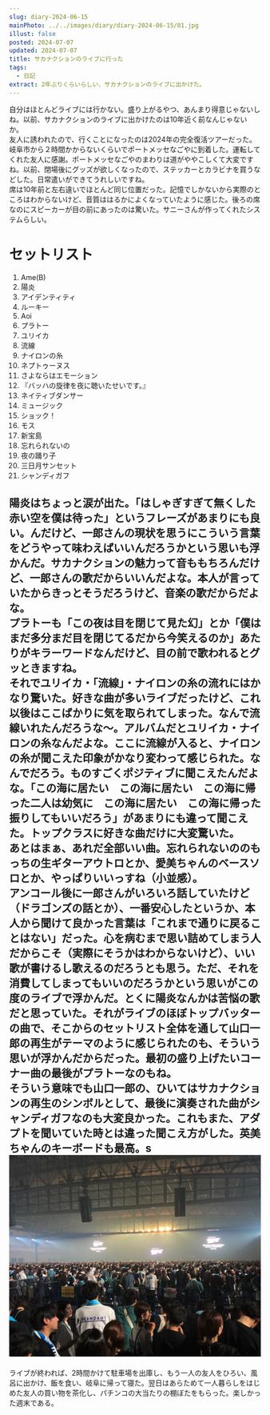 ```yaml
---
slug: diary-2024-06-15
mainPhoto: ../../images/diary/diary-2024-06-15/01.jpg
illust: false
posted: 2024-07-07
updated: 2024-07-07
title: サカナクションのライブに行った
tags:
  - 日記
extract: 2年ぶりくらいらしい、サカナクションのライブに出かけた。
---
```

自分はほとんどライブには行かない。盛り上がるやつ、あんまり得意じゃないしね。以前、サカナクションのライブに出かけたのは10年近く前なんじゃないか。  
友人に誘われたので、行くことになったのは2024年の完全復活ツアーだった。岐阜市から２時間かからないくらいでポートメッセなごやに到着した。運転してくれた友人に感謝。ポートメッセなごやのまわりは道がややこしくて大変ですね。以前、閉場後にグッズが欲しくなったので、ステッカーとカラビナを買うなどした。日常遣いができてうれしいですね。  
席は10年前と左右違いでほとんど同じ位置だった。記憶でしかないから実際のところはわからないけど、音質ははるかによくなっていたように感じた。後ろの席なのにスピーカーが目の前にあったのは驚いた。サニーさんが作ってくれたシステムらしい。

# セットリスト
1. Ame(B)
2. 陽炎
3. アイデンティティ
4. ルーキー
5. Aoi
6. プラトー
7. ユリイカ
8. 流線
9. ナイロンの糸
10. ネプトゥーヌス
11. さよならはエモーション
12. 『バッハの旋律を夜に聴いたせいです。』
13. ネイティブダンサー
14. ミュージック
15. ショック！
16. モス
17. 新宝島
18. 忘れられないの
19. 夜の踊り子
20. 三日月サンセット
21. シャンディガフ

陽炎はちょっと涙が出た。「はしゃぎすぎて無くした　赤い空を僕は待った」というフレーズがあまりにも良い。んだけど、一郎さんの現状を思うにこういう言葉をどうやって味わえばいいんだろうかという思いも浮かんだ。サカナクションの魅力って音ももちろんだけど、一郎さんの歌だからいいんだよな。本人が言っていたからきっとそうだろうけど、音楽の歌だからだよな。  
プラトーも「この夜は目を閉じて見た幻」とか「僕はまだ多分まだ目を閉じてるだから今笑えるのか」あたりがキラーワードなんだけど、目の前で歌われるとグッときますね。  
それでユリイカ・「流線」・ナイロンの糸の流れにはかなり驚いた。好きな曲が多いライブだったけど、これ以後はここばかりに気を取られてしまった。なんで流線いれたんだろうな〜。アルバムだとユリイカ・ナイロンの糸なんだよな。ここに流線が入ると、ナイロンの糸が聞こえた印象がかなり変わって感じられた。なんでだろう。ものすごくポジティブに聞こえたんだよな。「この海に居たい　この海に居たい　この海に帰った二人は幼気に　この海に居たい　この海に帰った振りしてもいいだろう」があまりにも違って聞こえた。トップクラスに好きな曲だけに大変驚いた。  
あとはまぁ、あれだ全部いい曲。忘れられないののもっちの生ギターアウトロとか、愛美ちゃんのベースソロとか、やっぱりいいっすね（小並感）。  
アンコール後に一郎さんがいろいろ話していたけど（ドラゴンズの話とか）、一番安心したというか、本人から聞けて良かった言葉は「これまで通りに戻ることはない」だった。心を病むまで思い詰めてしまう人だからこそ（実際にそうかはわからないけど）、いい歌が書けるし歌えるのだろうとも思う。ただ、それを消費してしまってもいいのだろうかという思いがこの度のライブで浮かんだ。とくに陽炎なんかは苦悩の歌だと思っていた。それがライブのほぼトップバッターの曲で、そこからのセットリスト全体を通して山口一郎の再生がテーマのように感じられたのも、そういう思いが浮かんだからだった。最初の盛り上げたいコーナー曲の最後がプラトーなのもね。  
そういう意味でも山口一郎の、ひいてはサカナクションの再生のシンボルとして、最後に演奏された曲がシャンディガフなのも大変良かった。これもまた、アダプトを聞いていた時とは違った聞こえ方がした。英美ちゃんのキーボードも最高。s  
![ライブ会場](../../images/diary/diary-2024-06-15/02.jpg)
--

ライブが終われば、2時間かけて駐車場を出庫し、もう一人の友人をひろい、風呂に出かけ、飯を食い、岐阜に帰って寝た。翌日はあらためて一人暮らしをはじめた友人の買い物を茶化し、パチンコの大当たりの棚ぼたをもらった。楽しかった週末である。

